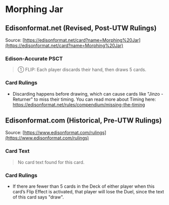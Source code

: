 # Morphing Jar

## Edisonformat.net (Revised, Post-UTW Rulings)

Source: [https://edisonformat.net/card?name=Morphing%20Jar](https://edisonformat.net/card?name=Morphing%20Jar)

### Edison-Accurate PSCT

> ① FLIP: Each player discards their hand, then draws 5 cards.

### Card Rulings

*   Discarding happens before drawing, which can cause cards like "Jinzo - Returner" to miss their timing.
You can read more about Timing here:
https://edisonformat.net/rules/compendium/missing-the-timing


## Edisonformat.com (Historical, Pre-UTW Rulings)

Source: [https://www.edisonformat.com/rulings](https://www.edisonformat.com/rulings)

### Card Text

> No card text found for this card.

### Card Rulings

*   If there are fewer than 5 cards in the Deck of either player when this card’s Flip Effect is activated, that player will lose the Duel, since the text of this card says "draw".


